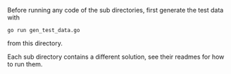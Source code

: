 Before running any code of the sub directories, first generate the
test data with

	go run gen_test_data.go

from this directory.

Each sub directory contains a different solution, see their readmes
for how to run them.
